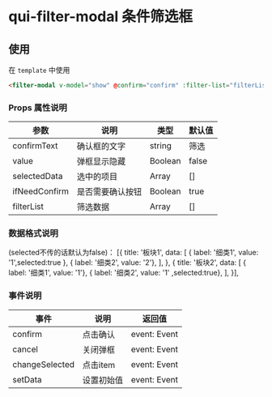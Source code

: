 # qui-filter-modal 条件筛选框

## 使用

在 `template` 中使用
```html
<filter-modal v-model="show" @confirm="confirm" :filter-list="filterList"></filter-modal>

```

### Props 属性说明

| 参数 | 说明 | 类型 | 默认值 |
| ---- | ---- | ---- | ---- |
| confirmText | 确认框的文字 | string | 筛选 |
| value | 弹框显示隐藏 | Boolean| false |
| selectedData | 选中的项目 | Array | [] |
| ifNeedConfirm | 是否需要确认按钮 | Boolean| true |
| filterList | 筛选数据 | Array| [] |

### 数据格式说明

(selected不传的话默认为false)：
[{
    title: '板块1',
    data: [
    { label: '细类1', value: '1',selected:true },
    { label: '细类2', value: '2'},
    ],
},
{
    title: '板块2',
    data: [
    { label: '细类1', value: '1'},
    { label: '细类2', value: '1' ,selected:true},
    ],
}],

### 事件说明

| 事件 | 说明 | 返回值 |
| ---- | ---- | ---- |
| confirm | 点击确认 | event: Event |
| cancel | 关闭弹框 | event: Event |
| changeSelected | 点击item | event: Event |
| setData | 设置初始值 | event: Event |